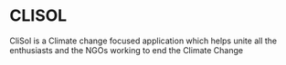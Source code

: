 # CLISOL
CliSol is a Climate change focused application which helps unite all the enthusiasts and the NGOs working to end the Climate Change
